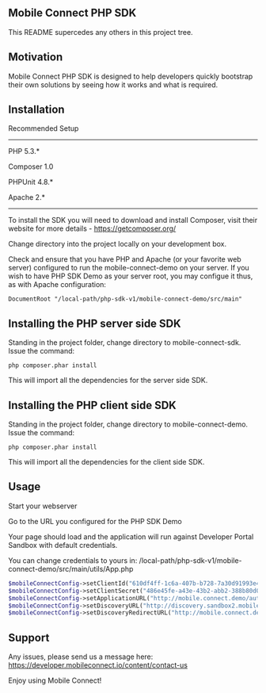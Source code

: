 ## Mobile Connect PHP SDK

This README supercedes any others in this project tree.

## Motivation

Mobile Connect PHP SDK is designed to help developers quickly bootstrap
their own solutions by seeing how it works and what is required.

## Installation

Recommended Setup

-----------------

PHP 5.3.*

Composer 1.0

PHPUnit 4.8.*

Apache 2.*

-----------------

To install the SDK you will need to download and install Composer, visit their
website for more details - https://getcomposer.org/

Change directory into the project locally on your development box.

Check and ensure that you have PHP and Apache (or your favorite web server)
configured to run the mobile-connect-demo on your server. If you wish to have
PHP SDK Demo as your server root, you may configue it thus, as with Apache configuration:

```
DocumentRoot "/local-path/php-sdk-v1/mobile-connect-demo/src/main"
```

## Installing the PHP server side SDK
Standing in the project folder, change directory to mobile-connect-sdk.
Issue the command:

```
php composer.phar install
```

This will import all the dependencies for the server side SDK.

## Installing the PHP client side SDK
Standing in the project folder, change directory to mobile-connect-demo.
Issue the command:

```
php composer.phar install
```

This will import all the dependencies for the client side SDK.

## Usage

Start your webserver

Go to the URL you configured for the PHP SDK Demo

Your page should load and the application will run against Developer Portal Sandbox
with default credentials.

You can change credentials to yours in:
/local-path/php-sdk-v1/mobile-connect-demo/src/main/utils/App.php

```php
$mobileConnectConfig->setClientId("610df4ff-1c6a-407b-b728-7a30d91993e4");
$mobileConnectConfig->setClientSecret("486e45fe-a43e-43b2-abb2-388b80d08b0c");
$mobileConnectConfig->setApplicationURL("http://mobile.connect.demo/authorisation-redirect.php");
$mobileConnectConfig->setDiscoveryURL("http://discovery.sandbox2.mobileconnect.io/v2/discovery");
$mobileConnectConfig->setDiscoveryRedirectURL("http://mobile.connect.demo/discovery-redirect.php");
```

## Support

Any issues, please send us a message here: https://developer.mobileconnect.io/content/contact-us

Enjoy using Mobile Connect!
